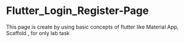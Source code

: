 # Flutter_Login_Register-Page
This page is create by using basic concepts of flutter like Material App, Scaffold , for only lab task
